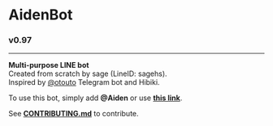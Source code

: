 # AidenBot
### v0.97
------------------

**Multi-purpose LINE bot**  
Created from scratch by sage (LineID: sagehs).  
Inspired by [@otouto](https://github.com/topkecleon/otouto)
Telegram bot and Hibiki.

To use this bot, simply add **@Aiden** or use
[**this link**](https://line.me/R/ti/p/@Aiden).

See [**CONTRIBUTING.md**](CONTRIBUTING.md) to contribute.

